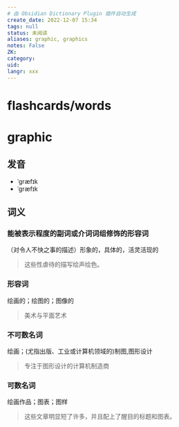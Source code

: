 ```yaml
---
# 由 Obsidian Dictionary Plugin 插件自动生成
create_date: 2022-12-07 15:34
tags: null
status: 未阅读 
aliases: graphic, graphics
notes: False
ZK: 
category: 
uid: 
langr: xxx
---
```

# flashcards/words

# graphic

## 发音

- ˈgræfɪk
- ˈɡræfɪk

## 词义

### 能被表示程度的副词或介词词组修饰的形容词

（对令人不快之事的描述）形象的，具体的，活灵活现的

> 这些性虐待的描写绘声绘色。

### 形容词

绘画的；绘图的；图像的

> 美术与平面艺术

### 不可数名词

绘画；(尤指出版、工业或计算机领域的)制图,图形设计

> 专注于图形设计的计算机制造商

### 可数名词

绘画作品；图表；图样

> 这些文章明显短了许多，并且配上了醒目的标题和图表。



